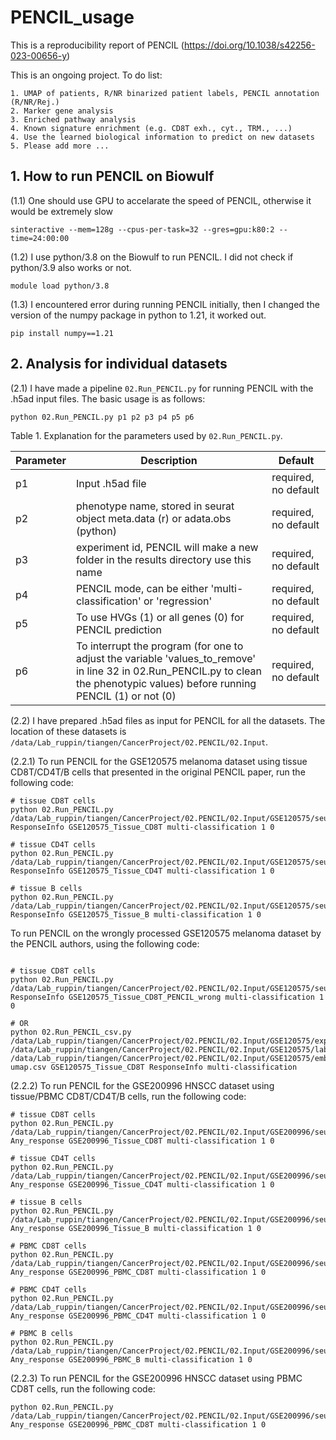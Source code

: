# PENCIL_usage
This is a reproducibility report of PENCIL (https://doi.org/10.1038/s42256-023-00656-y)

This is an ongoing project. To do list:

```
1. UMAP of patients, R/NR binarized patient labels, PENCIL annotation (R/NR/Rej.)
2. Marker gene analysis
3. Enriched pathway analysis
4. Known signature enrichment (e.g. CD8T exh., cyt., TRM., ...)
4. Use the learned biological information to predict on new datasets
5. Please add more ...

```


## 1. How to run PENCIL on Biowulf

(1.1) One should use GPU to accelarate the speed of PENCIL, otherwise it would be extremely slow

```{bash}
sinteractive --mem=128g --cpus-per-task=32 --gres=gpu:k80:2 --time=24:00:00
```

(1.2) I use python/3.8 on the Biowulf to run PENCIL. I did not check if python/3.9 also works or not.

```{bash}
module load python/3.8
```

(1.3) I encountered error during running PENCIL initially, then I changed the version of the numpy package in python to 1.21, it worked out.

```{bash}
pip install numpy==1.21
```



## 2. Analysis for individual datasets

(2.1) I have made a pipeline `02.Run_PENCIL.py` for running PENCIL with the .h5ad input files. The basic usage is as follows:

```{bash}
python 02.Run_PENCIL.py p1 p2 p3 p4 p5 p6
```

Table 1. Explanation for the parameters used by `02.Run_PENCIL.py`.

| Parameter | Description | Default |
|----------|----------|----------|
| p1   | Input .h5ad file | required, no default |
| p2   | phenotype name, stored in seurat object meta.data (r) or adata.obs (python) | required, no default |
| p3   | experiment id, PENCIL will make a new folder in the results directory use this name | required, no default |
| p4   | PENCIL mode, can be either 'multi-classification' or 'regression' | required, no default |
| p5   | To use HVGs (1) or all genes (0) for PENCIL prediction | required, no default |
| p6   | To interrupt the program (for one to adjust the variable 'values_to_remove' in line 32 in 02.Run_PENCIL.py to clean the phenotypic values) before running PENCIL (1) or not (0) | required, no default |

(2.2) I have prepared .h5ad files as input for PENCIL for all the datasets. The location of these datasets is `/data/Lab_ruppin/tiangen/CancerProject/02.PENCIL/02.Input`.

(2.2.1) To run PENCIL for the GSE120575 melanoma dataset using tissue CD8T/CD4T/B cells that presented in the original PENCIL paper, run the following code:

```{bash}
# tissue CD8T cells
python 02.Run_PENCIL.py /data/Lab_ruppin/tiangen/CancerProject/02.PENCIL/02.Input/GSE120575/seu_Tissue_CD8T.h5ad ResponseInfo GSE120575_Tissue_CD8T multi-classification 1 0

# tissue CD4T cells
python 02.Run_PENCIL.py /data/Lab_ruppin/tiangen/CancerProject/02.PENCIL/02.Input/GSE120575/seu_Tissue_CD4T.h5ad ResponseInfo GSE120575_Tissue_CD4T multi-classification 1 0

# tissue B cells
python 02.Run_PENCIL.py /data/Lab_ruppin/tiangen/CancerProject/02.PENCIL/02.Input/GSE120575/seu_Tissue_B.h5ad ResponseInfo GSE120575_Tissue_B multi-classification 1 0

```

To run PENCIL on the wrongly processed GSE120575 melanoma dataset by the PENCIL authors, using the following code:

```

# tissue CD8T cells
python 02.Run_PENCIL.py /data/Lab_ruppin/tiangen/CancerProject/02.PENCIL/02.Input/GSE120575/seu_Tissue_CD8T_PENCIL_wrong.h5ad ResponseInfo GSE120575_Tissue_CD8T_PENCIL_wrong multi-classification 1 0

# OR
python 02.Run_PENCIL_csv.py /data/Lab_ruppin/tiangen/CancerProject/02.PENCIL/02.Input/GSE120575/exp_data_mvg2000_unscale.csv /data/Lab_ruppin/tiangen/CancerProject/02.PENCIL/02.Input/GSE120575/label_info.csv /data/Lab_ruppin/tiangen/CancerProject/02.PENCIL/02.Input/GSE120575/embedding-umap.csv GSE120575_Tissue_CD8T ResponseInfo multi-classification

```



(2.2.2) To run PENCIL for the GSE200996 HNSCC dataset using tissue/PBMC CD8T/CD4T/B cells, run the following code:

```{bash}
# tissue CD8T cells
python 02.Run_PENCIL.py /data/Lab_ruppin/tiangen/CancerProject/02.PENCIL/02.Input/GSE200996/seu_Tissue_CD8T.h5ad Any_response GSE200996_Tissue_CD8T multi-classification 1 0

# tissue CD4T cells
python 02.Run_PENCIL.py /data/Lab_ruppin/tiangen/CancerProject/02.PENCIL/02.Input/GSE200996/seu_Tissue_CD4T.h5ad Any_response GSE200996_Tissue_CD4T multi-classification 1 0

# tissue B cells
python 02.Run_PENCIL.py /data/Lab_ruppin/tiangen/CancerProject/02.PENCIL/02.Input/GSE200996/seu_Tissue_B.h5ad Any_response GSE200996_Tissue_B multi-classification 1 0

# PBMC CD8T cells
python 02.Run_PENCIL.py /data/Lab_ruppin/tiangen/CancerProject/02.PENCIL/02.Input/GSE200996/seu_PBMC_CD8T.h5ad Any_response GSE200996_PBMC_CD8T multi-classification 1 0

# PBMC CD4T cells
python 02.Run_PENCIL.py /data/Lab_ruppin/tiangen/CancerProject/02.PENCIL/02.Input/GSE200996/seu_PBMC_CD4T.h5ad Any_response GSE200996_PBMC_CD4T multi-classification 1 0

# PBMC B cells
python 02.Run_PENCIL.py /data/Lab_ruppin/tiangen/CancerProject/02.PENCIL/02.Input/GSE200996/seu_PBMC_B.h5ad Any_response GSE200996_PBMC_B multi-classification 1 0

```

(2.2.3) To run PENCIL for the GSE200996 HNSCC dataset using PBMC CD8T cells, run the following code:

```{bash}
python 02.Run_PENCIL.py /data/Lab_ruppin/tiangen/CancerProject/02.PENCIL/02.Input/GSE200996/seu_PBMC_CD8T.h5ad Any_response GSE200996_PBMC_CD8T multi-classification 1 0
```